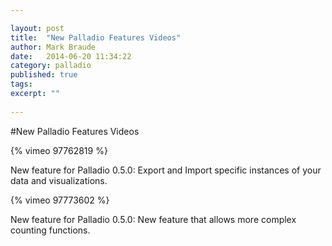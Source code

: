 ```yaml
---

layout: post
title:  "New Palladio Features Videos"
author: Mark Braude
date:   2014-06-20 11:34:22
category: palladio
published: true
tags: 
excerpt: ""
 
---
```


#New Palladio Features Videos

{% vimeo 97762819 %}

New feature for Palladio 0.5.0: Export and Import specific instances of your data and visualizations.

{% vimeo 97773602 %}

New feature for Palladio 0.5.0: New feature that allows more complex counting functions.

